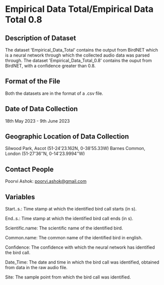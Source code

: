 # Empirical Data Total/Empirical Data Total 0.8

## Description of Dataset 
The dataset 'Empirical_Data_Total' contains the output from BirdNET which is a neural network through which the collected audio data was parsed through. The dataset 'Empirical_Data_Total_0.8' contains the ouput from BirdNET, with a confidence greater than 0.8.

## Format of the File 
Both the datasets are in the format of a .csv file. 

## Date of Data Collection
18th May 2023  - 9th June 2023

## Geographic Location of Data Collection
Silwood Park, Ascot (51-24’23.162N, 0-38’55.33W)
Barnes Common, London (51-27’36’’N, 0-14’23.9994’’W)

## Contact People
Poorvi Ashok: poorvi.ashok@gmail.com

## Variables 
Start..s.: Time stamp at which the identified bird call starts (in s).

End..s.: Time stamp at which the identified bird call ends (in s). 

Scientific.name: The scientific name of the identified bird.

Common.name: The common name of the identified bird in english. 

Confidence: The confidence with which the neural network has identified the bird call. 

Date_Time: The date and time in which the bird call was identified, obtained from data in the raw audio file. 

Site: The sample point from which the bird call was identified. 
